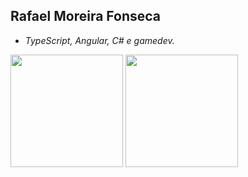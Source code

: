 ## Rafael Moreira Fonseca
* _TypeScript, Angular, C# e gamedev._

<img height="180em" src="https://github-readme-stats.vercel.app/api?username=RafaelMFonseca&theme=graywhite&count_private=true&show_icons=true&include_all_commits=true"/>
<img height="180em" src="https://github-readme-stats.vercel.app/api/top-langs/?username=RafaelMFonseca&theme=graywhite&layout=compact"/>
